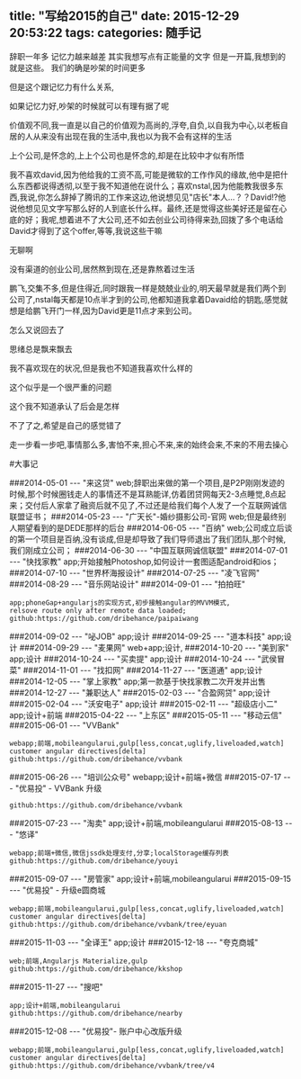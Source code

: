 title: "写给2015的自己"
date: 2015-12-29 20:53:22
tags:
categories: 随手记
---
辞职一年多
记忆力越来越差
其实我想写点有正能量的文字
但是一开篇,我想到的就是这些。
我们的确是吵架的时间更多

但是这个跟记忆力有什么关系,

如果记忆力好,吵架的时候就可以有理有据了呢

价值观不同,我一直是以自己的价值观为高尚的,浮夸,自负,以自我为中心,以老板自居的人从来没有出现在我的生活中,我也以为我不会有这样的生活

上个公司,是怀念的,上上个公司也是怀念的,却是在比较中才似有所悟 

我不喜欢david,因为他给我的工资不高,可能是微软的工作作风的缘故,他中是把什么东西都说得透彻,以至于我不知道他在说什么；喜欢nstal,因为他能教我很多东西,我说,你怎么辞掉了腾讯的工作来这边,他说想见见"店长"本人...？？David!?他说他想见见文字写那么好的人到底长什么样。最终,还是觉得这些美好还是留在心底的好；我呢,想着进不了大公司,还不如去创业公司待得来劲,回拨了多个电话给David才得到了这个offer,等等,我说这些干嘛

无聊啊

没有渠道的创业公司,居然熬到现在,还是靠熬着过生活

鹏飞,交集不多,但是住得近,同时跟我一样是兢兢业业的,明天最早就是我们两个到公司了,nstal每天都是10点半才到的公司,他都知道我拿着Davaid给的钥匙,感觉就想是给鹏飞开门一样,因为David更是11点才来到公司。

怎么又说回去了

思绪总是飘来飘去

我不喜欢现在的状况,但是我也不知道我喜欢什么样的

这个似乎是一个很严重的问题

这个我不知道承认了后会是怎样

不了了之,希望是自己的感觉错了

走一步看一步吧,事情那么多,害怕不来,担心不来,来的始终会来,不来的不用去操心



#大事记

###2014-05-01 --- "来这贷"
web;辞职出来做的第一个项目,是P2P刚刚发迹的时候,那个时候圈钱走人的事情还不是耳熟能详,仿着团贷网每天2-3点睡觉,8点起来；交付后人家拿了融资后就不见了,不过还是给我们每个人发了一个互联网诚信联盟证书；
###2014-05-23 --- "广天长"-婚纱摄影公司-官网
web;但是最终别人期望看到的是DEDE那样的后台
###2014-06-05 --- "百纳"
web;公司成立后谈的第一个项目是百纳,没有谈成,但是却导致了我们导师退出了我们团队,那个时候,我们刚成立公司；
###2014-06-30 --- "中国互联网诚信联盟"
###2014-07-01 --- "快找家教"
app;开始接触Photoshop,如何设计一套图适配android和ios；
###2014-07-10 --- "世界杯海报设计"
###2014-07-25 --- "凌飞官网"
###2014-08-29 --- "音乐网站设计"
###2014-09-01 --- "拍拍旺"
```
app;phoneGap+angularjs的实现方式,初步接触angular的MVVM模式,
relsove route only after remote data loaded;
github:https://github.com/dribehance/paipaiwang
```
###2014-09-02 --- "咇JOB"
app;设计
###2014-09-25 --- "道本科技"
app;设计
###2014-09-29 --- "麦果网"
web+app;设计,
###2014-10-20 --- "美到家"
app;设计
###2014-10-24 --- "买卖提"
app;设计
###2014-10-24 --- "武侯冒菜"
###2014-11-01 --- "找扣网"
###2014-11-27 --- "医道通"
app;设计
###2014-12-05 --- "掌上家教"
app;第一款基于快找家教二次开发并出售
###2014-12-27 --- "兼职达人"
###2015-02-03 --- "合盈网贷"
app;设计
###2015-02-04 --- "沃安电子"
app;设计
###2015-02-11 --- "超级店小二"
app;设计+前端
###2015-04-22 --- "上东区"
###2015-05-11 --- "移动云信"
###2015-06-01 --- "VVBank"
```
webapp;前端,mobileangularui,gulp[less,concat,uglify,liveloaded,watch]
customer angular directives[delta]
github:https://github.com/dribehance/vvbank
```
###2015-06-26 --- "培训公众号"
webapp;设计+前端+微信
###2015-07-17 --- "优易投" - VVBank 升级
```
github:https://github.com/dribehance/vvbank
```
###2015-07-23 --- "淘卖"
app;设计+前端,mobileangularui
###2015-08-13 --- "悠译"
```
webapp;前端+微信,微信jssdk处理支付,分享;localStorage缓存列表
github:https://github.com/dribehance/youyi
```
###2015-09-07 --- "房管家"
app;设计+前端,mobileangularui
###2015-09-15 --- "优易投" - 升级e圆商城
```
webapp;前端,mobileangularui,gulp[less,concat,uglify,liveloaded,watch]
customer angular directives[delta]
github:https://github.com/dribehance/vvbank/tree/eyuan
```
###2015-11-03 --- "全译王"
app;设计
###2015-12-18 --- "夸克商城"
```
web;前端,Angularjs Materialize,gulp
github:https://github.com/dribehance/kkshop
```
###2015-11-27 --- "搜吧"
```
app;设计+前端,mobileangularui
github:https://github.com/dribehance/nearby
```
###2015-12-08 --- "优易投"- 账户中心改版升级
```
webapp;前端,mobileangularui,gulp[less,concat,uglify,liveloaded,watch]
customer angular directives[delta]
github:https://github.com/dribehance/vvbank/tree/v4
```